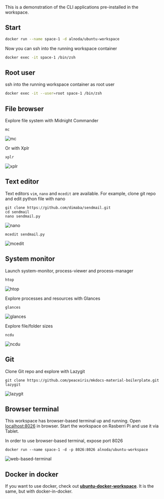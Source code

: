 This is a demonstration of the CLI applications pre-installed in the workspace.

## Start

```sh
docker run --name space-1 -d alnoda/ubuntu-workspace
```

Now you can ssh into the running workspace container  
```sh
docker exec -it space-1 /bin/zsh
```

## Root user

ssh into the running workspace container as root user
```sh
docker exec -it --user=root space-1 /bin/zsh
```

## File browser

Explore file system with Midnight Commander

```
mc
```

![mc](img/mc.png)

Or with Xplr

```
xplr
```

![xplr](img/xplr.png)


## Text editor

Text editors ```vim```, ```nano``` and ```mcedit``` are available. For example, clone git repo and edit python file with nano

```
git clone https://github.com/dimaba/sendmail.git
cd sendmail
nano sendmail.py 
```

![nano](img/nano.png)

```
mcedit sendmail.py 
```

![mcedit](img/mcedit.png)

## System monitor

Launch system-monitor, process-viewer and process-manager  

```
htop
```

![htop](img/htop.png)

Explore processes and resources with Glances   

```
glances
```

![glances](img/glances.png)

Explore file/folder sizes

```
ncdu
```

![ncdu](img/ncdu.png)

## Git

Clone Git repo and explore with Lazygit

```
git clone https://github.com/peaceiris/mkdocs-material-boilerplate.git
lazygit
```

![lazygit](img/lazygit.png)

## Browser terminal

This workspace has browser-based terminal up and running. Open [localhost:8026](http://localhost:8026) in browser. 
Start the workspace on Rasberri Pi and use it via Tablet. 

In order to use browser-based terminal, expose port 8026

```
docker run --name space-1 -d -p 8026:8026 alnoda/ubuntu-workspace
```

![web-based-terminal](img/web-based-terminal.png)

## Docker in docker

If you want to use docker, check out [**ubuntu-docker-workspace**](../ubuntu-docker-workspace/README.md). It is the same, but with docker-in-docker. 

